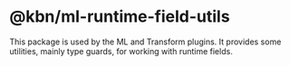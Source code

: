 # @kbn/ml-runtime-field-utils

This package is used by the ML and Transform plugins. It provides some utilities, mainly type guards, for working with runtime fields.
